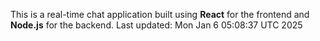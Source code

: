 This is a real-time chat application built using **React** for the frontend and **Node.js** for the backend.
Last updated: Mon Jan  6 05:08:37 UTC 2025
